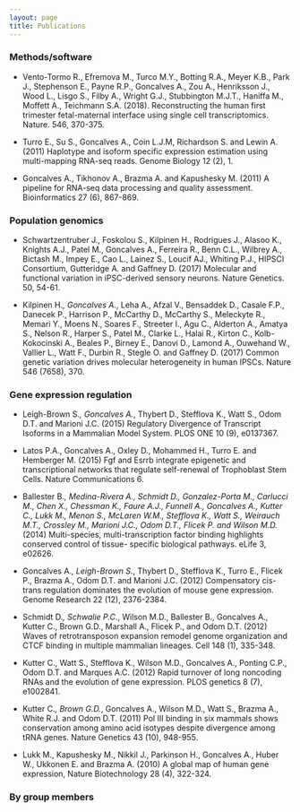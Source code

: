 ```yaml
---
layout: page
title: Publications
---
```


### Methods/software

* Vento-Tormo R., Efremova M., Turco M.Y., Botting R.A., Meyer K.B., Park J., Stephenson E., Payne R.P., Goncalves A., Zou A., Henriksson J., Wood L., Lisgo S., Filby A., Wright G.J., Stubbington M.J.T., Haniffa M., Moffett A., Teichmann S.A. (2018). Reconstructing the human first trimester fetal-maternal interface using single cell transcriptomics. Nature. 546, 370-375.

*	Turro E., Su S., Goncalves A., Coin L.J.M, Richardson S. and Lewin A. (2011) Haplotype and isoform specific expression estimation using multi-mapping RNA-seq reads. Genome Biology 12 (2), 1. 

*	Goncalves A., Tikhonov A., Brazma A. and Kapushesky M. (2011) A pipeline for RNA-seq data processing and quality assessment. Bioinformatics 27 (6), 867-869. 

### Population genomics

* Schwartzentruber J., Foskolou S., Kilpinen H., Rodrigues J., Alasoo K., Knights A.J., Patel M., Goncalves A., Ferreira R., Benn C.L., Wilbrey A., Bictash M., Impey E., Cao L., Lainez S., Loucif AJ., Whiting P.J., HIPSCI Consortium, Gutteridge A. and Gaffney D. (2017) Molecular and functional variation in iPSC-derived sensory neurons. Nature Genetics. 50, 54-61. 

* Kilpinen H.*, Goncalves A.*, Leha A., Afzal V., Bensaddek D., Casale F.P., Danecek P., Harrison P., McCarthy D., McCarthy S., Meleckyte R., Memari Y., Moens N., Soares F., Streeter I., Agu C., Alderton A., Amatya S., Nelson R., Harper S., Patel M., Clarke L., Halai R., Kirton C., Kolb-Kokocinski A., Beales P., Birney E., Danovi D., Lamond A., Ouwehand W., Vallier L., Watt F., Durbin R., Stegle O. and Gaffney D. (2017) Common genetic variation drives molecular heterogeneity in human IPSCs. Nature 546 (7658), 370. 

### Gene expression regulation 

*	Leigh-Brown S.*, Goncalves A.*, Thybert D., Stefflova K., Watt S., Odom D.T. and Marioni J.C. (2015) Regulatory Divergence of Transcript Isoforms in a Mammalian Model System. PLOS ONE 10 (9), e0137367. 

*	Latos P.A., Goncalves A., Oxley D., Mohammed H., Turro E. and Hemberger M. (2015) Fgf and Esrrb integrate epigenetic and transcriptional networks that regulate self-renewal of Trophoblast Stem Cells. Nature Communications 6. 

*	Ballester B.*, Medina-Rivera A., Schmidt D., Gonzalez-Porta M., Carlucci M., Chen X., Chessman K., Faure A.J., Funnell A., Goncalves A., Kutter C., Lukk M., Menon S., McLaren W.M., Stefflova K., Watt S., Weirauch M.T., Crossley M., Marioni J.C., Odom D.T., Flicek P. and Wilson M.D.* (2014) Multi-species, multi-transcription factor binding highlights conserved control of tissue- specific biological pathways. eLife 3, e02626. 

*	Goncalves A.*, Leigh-Brown S.*, Thybert D., Stefflova K., Turro E., Flicek P., Brazma A., Odom D.T. and Marioni J.C. (2012) Compensatory cis-trans regulation dominates the evolution of mouse gene expression. Genome Research 22 (12), 2376-2384. 

*	Schmidt D.*, Schwalie P.C.*, Wilson M.D., Ballester B., Goncalves A., Kutter C., Brown G.D., Marshall A., Flicek P., and Odom D.T. (2012) Waves of retrotransposon expansion remodel genome organization and CTCF binding in multiple mammalian lineages. Cell 148 (1), 335-348. 

*	Kutter C., Watt S., Stefflova K., Wilson M.D., Goncalves A., Ponting C.P., Odom D.T. and Marques A.C. (2012) Rapid turnover of long noncoding RNAs and the evolution of gene expression. PLOS genetics 8 (7), e1002841. 

*	Kutter C.*, Brown G.D.*, Goncalves A., Wilson M.D., Watt S., Brazma A., White R.J. and Odom D.T. (2011) Pol III binding in six mammals shows conservation among amino acid isotypes despite divergence among tRNA genes. Nature Genetics 43 (10), 948-955. 

*	Lukk M., Kapushesky M., Nikkil J., Parkinson H., Goncalves A., Huber W., Ukkonen E. and Brazma A. (2010) A global map of human gene expression, Nature Biotechnology 28 (4), 322-324.

### By group members



